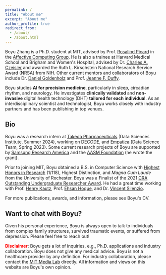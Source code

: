 ```yaml
---
permalink: /
title: "About me"
excerpt: "About me"
author_profile: true
redirect_from: 
  - /about/
  - /about.html
---
```


Boyu Zhang is a Ph.D. student at MIT, advised by Prof. [Rosalind Picard](https://web.media.mit.edu/~picard/) in the [Affective Computing Group](https://www.media.mit.edu/groups/affective-computing/overview/). He is also a trainee at Harvard Medical School and Brigham and Women's Hospital, advised by Dr. [Charles A. Czeisler](https://connects.catalyst.harvard.edu/Profiles/display/Person/24237) and awarded the Ruth L. Kirschstein National Research Service Award (NRSA) from NIH. Other current mentors and collaborators of Boyu include Dr. [Daniel Goldenholz](https://connects.catalyst.harvard.edu/Profiles/display/Person/27784) and Prof. [Jeanne F. Duffy](https://connects.catalyst.harvard.edu/Profiles/display/Person/17373). 

Boyu studies **AI for precision medicine**, particularly in sleep, circadian rhythm, and neurology. He investigates **clinically validated** and **non-invasive** digital health technology (DHT) **tailored for each individual**. As an interdisciplinary scientist and technologist, Boyu works closely with industry partners and has been publishing in top venues. 


Bio
---
Boyu was a research intern at [Takeda Pharmaceuticals](https://www.takeda.com/en-us) (Data Sciences Institute, Summer 2024), working on [DECODE](https://theactigraph.com/decode/nocturnal-scratch), and [Empatica](https://www.empatica.com/) (Data Science Team, Spring 2023). Some current research projects of Boyu are supported by [Samsung Research America](https://sra.samsung.com/) and the [AASM Foundation](https://foundation.aasm.org/strategic-research-award/) (he wrote the grant). 

Prior to joining MIT, Boyu obtained a B.S. in Computer Science with [Highest Honors in Research](https://www.cs.rochester.edu/undergraduate/degree-requirements.html) (1/118), Highest Distinction, and *Magna Cum Laude* from the University of Rochester. Boyu was a Finalist of the 2021 [CRA Outstanding Undergraduate Researcher Award](https://cra.org/about/awards/outstanding-undergraduate-researcher-award/#2021). He had a great time working with Prof. [Henry Kautz](https://www.cs.rochester.edu/u/kautz/), Prof. [Ehsan Hoque](https://hoques.com/), and Dr. [Vincent Silenzio](https://sph.rutgers.edu/concentrations/urban-global-public-health/faculty-member.php?id=36094). 

For more publications, awards, and information, please see Boyu's CV. 


Want to chat with Boyu?
---
Given his personal experience, Boyu is always open to talk to individuals from complex family structures, survived traumatic events, or suffered from depression. Please feel free to reach out!

<span style="color:red">**Disclaimer**</span>:
Boyu gets a lot of inquiries, e.g., Ph.D. applications and industry collaboration. Boyu does not give any medical advice. Boyu is not a healthcare provider by any definition. For industry collaboration, please contact the [MIT Media Lab](https://www.media.mit.edu/about/funding-and-support/) directly. All information and views on this website are Boyu's own opinion. 


<!-- This is the front page of a website that is powered by the [academicpages template](https://github.com/academicpages/academicpages.github.io) and hosted on GitHub pages. [GitHub pages](https://pages.github.com) is a free service in which websites are built and hosted from code and data stored in a GitHub repository, automatically updating when a new commit is made to the respository. This template was forked from the [Minimal Mistakes Jekyll Theme](https://mmistakes.github.io/minimal-mistakes/) created by Michael Rose, and then extended to support the kinds of content that academics have: publications, talks, teaching, a portfolio, blog posts, and a dynamically-generated CV. You can fork [this repository](https://github.com/academicpages/academicpages.github.io) right now, modify the configuration and markdown files, add your own PDFs and other content, and have your own site for free, with no ads! An older version of this template powers my own personal website at [stuartgeiger.com](http://stuartgeiger.com), which uses [this Github repository](https://github.com/staeiou/staeiou.github.io).

A data-driven personal website
======
Like many other Jekyll-based GitHub Pages templates, academicpages makes you separate the website's content from its form. The content & metadata of your website are in structured markdown files, while various other files constitute the theme, specifying how to transform that content & metadata into HTML pages. You keep these various markdown (.md), YAML (.yml), HTML, and CSS files in a public GitHub repository. Each time you commit and push an update to the repository, the [GitHub pages](https://pages.github.com/) service creates static HTML pages based on these files, which are hosted on GitHub's servers free of charge.

Many of the features of dynamic content management systems (like Wordpress) can be achieved in this fashion, using a fraction of the computational resources and with far less vulnerability to hacking and DDoSing. You can also modify the theme to your heart's content without touching the content of your site. If you get to a point where you've broken something in Jekyll/HTML/CSS beyond repair, your markdown files describing your talks, publications, etc. are safe. You can rollback the changes or even delete the repository and start over -- just be sure to save the markdown files! Finally, you can also write scripts that process the structured data on the site, such as [this one](https://github.com/academicpages/academicpages.github.io/blob/master/talkmap.ipynb) that analyzes metadata in pages about talks to display [a map of every location you've given a talk](https://academicpages.github.io/talkmap.html).

Getting started
======
1. Register a GitHub account if you don't have one and confirm your e-mail (required!)
1. Fork [this repository](https://github.com/academicpages/academicpages.github.io) by clicking the "fork" button in the top right. 
1. Go to the repository's settings (rightmost item in the tabs that start with "Code", should be below "Unwatch"). Rename the repository "[your GitHub username].github.io", which will also be your website's URL.
1. Set site-wide configuration and create content & metadata (see below -- also see [this set of diffs](http://archive.is/3TPas) showing what files were changed to set up [an example site](https://getorg-testacct.github.io) for a user with the username "getorg-testacct")
1. Upload any files (like PDFs, .zip files, etc.) to the files/ directory. They will appear at https://[your GitHub username].github.io/files/example.pdf.  
1. Check status by going to the repository settings, in the "GitHub pages" section

Site-wide configuration
------
The main configuration file for the site is in the base directory in [_config.yml](https://github.com/academicpages/academicpages.github.io/blob/master/_config.yml), which defines the content in the sidebars and other site-wide features. You will need to replace the default variables with ones about yourself and your site's github repository. The configuration file for the top menu is in [_data/navigation.yml](https://github.com/academicpages/academicpages.github.io/blob/master/_data/navigation.yml). For example, if you don't have a portfolio or blog posts, you can remove those items from that navigation.yml file to remove them from the header. 

Create content & metadata
------
For site content, there is one markdown file for each type of content, which are stored in directories like _publications, _talks, _posts, _teaching, or _pages. For example, each talk is a markdown file in the [_talks directory](https://github.com/academicpages/academicpages.github.io/tree/master/_talks). At the top of each markdown file is structured data in YAML about the talk, which the theme will parse to do lots of cool stuff. The same structured data about a talk is used to generate the list of talks on the [Talks page](https://academicpages.github.io/talks), each [individual page](https://academicpages.github.io/talks/2012-03-01-talk-1) for specific talks, the talks section for the [CV page](https://academicpages.github.io/cv), and the [map of places you've given a talk](https://academicpages.github.io/talkmap.html) (if you run this [python file](https://github.com/academicpages/academicpages.github.io/blob/master/talkmap.py) or [Jupyter notebook](https://github.com/academicpages/academicpages.github.io/blob/master/talkmap.ipynb), which creates the HTML for the map based on the contents of the _talks directory).

**Markdown generator**

I have also created [a set of Jupyter notebooks](https://github.com/academicpages/academicpages.github.io/tree/master/markdown_generator
) that converts a CSV containing structured data about talks or presentations into individual markdown files that will be properly formatted for the academicpages template. The sample CSVs in that directory are the ones I used to create my own personal website at stuartgeiger.com. My usual workflow is that I keep a spreadsheet of my publications and talks, then run the code in these notebooks to generate the markdown files, then commit and push them to the GitHub repository.

How to edit your site's GitHub repository
------
Many people use a git client to create files on their local computer and then push them to GitHub's servers. If you are not familiar with git, you can directly edit these configuration and markdown files directly in the github.com interface. Navigate to a file (like [this one](https://github.com/academicpages/academicpages.github.io/blob/master/_talks/2012-03-01-talk-1.md) and click the pencil icon in the top right of the content preview (to the right of the "Raw | Blame | History" buttons). You can delete a file by clicking the trashcan icon to the right of the pencil icon. You can also create new files or upload files by navigating to a directory and clicking the "Create new file" or "Upload files" buttons. 

Example: editing a markdown file for a talk
![Editing a markdown file for a talk](/images/editing-talk.png)

For more info
------
More info about configuring academicpages can be found in [the guide](https://academicpages.github.io/markdown/). The [guides for the Minimal Mistakes theme](https://mmistakes.github.io/minimal-mistakes/docs/configuration/) (which this theme was forked from) might also be helpful. -->
